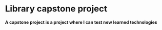 <h1>Library capstone project</h1>
<h4>A capstone project is a project where I can test new learned technologies</h4>